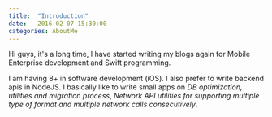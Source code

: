 ```yaml
---
title:  "Introduction"
date:   2016-02-07 15:30:00
categories: AboutMe
---
```



Hi guys, it's a long time, I have started writing my blogs again for Mobile Enterprise development and Swift programming.


I am having 8+ in software development (iOS). I also prefer to write backend apis in NodeJS. I basically like to write small apps on *DB optimization, utilities and migration process*, *Network API utilities for supporting multiple type of format and multiple network calls consecutively*.
